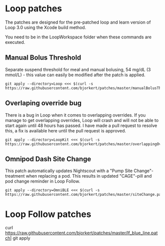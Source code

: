 # Loop patches
The patches are designed for the pre-patched loop and learn version of Loop 3.0 using the Xcode build method.

You need to be in the LoopWorkspace folder when these commands are executed.

## Manual Bolus Threshold
Separate suspend threshold for meal and manual bolusing, 54 mg/dL (3 mmol/L) - this value can easily be modified after the patch is applied.
```console
git apply --directory=Loop <<< $(curl -s https://raw.githubusercontent.com/bjorkert/patches/master/manualBolusThreshold.patch)
```

## Overlaping override bug
There is a bug in Loop when it comes to overlapping overrides. If you manage to get overlapping overrides, Loop will crash and will not be able to start again until 48 hours has passed. I have made a pull request to resolve this, a fix is available here until the pull request is approved.
```console
git apply --directory=LoopKit <<< $(curl -s https://raw.githubusercontent.com/bjorkert/patches/master/overlappingOverride.patch)
```

## Omnipod Dash Site Change
This patch automatically updates Nightscout with a "Pump Site Change"-treatment when replacing a pod. This results in updated "CAGE"-pill and pod change reminder in Loop Follow.
```console
git apply --directory=OmniBLE <<< $(curl -s https://raw.githubusercontent.com/bjorkert/patches/master/siteChange.patch)
```

# Loop Follow patches
curl https://raw.githubusercontent.com/bjorkert/patches/master/lf_blue_line.patch| git apply 
